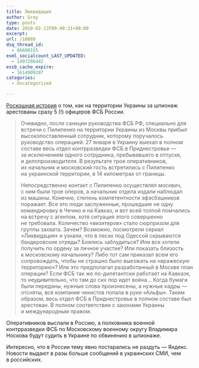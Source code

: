 ```yaml
---
title: Ликвидация
author: Gray
type: posts
date: 2010-02-13T09:49:21+00:00
excerpt:
url: /10089
dsq_thread_id:
  - 66600155
esml_socialcount_LAST_UPDATED:
  - 1497286442
essb_cache_expire:
  - 1614909287
categories:
  - Uncategorized

---
```








<a href="http://www.zn.ua/1000/1550/68514/" target="_blank">Роскошная история</a> о&nbsp;том, как на&nbsp;территории Украины за&nbsp;шпионаж арестованы сразу 5 (!) офицеров ФСБ России.

> Очевидно, после санкции руководства ФСБ РФ, специально для встречи с&nbsp;Пилипенко на&nbsp;территории Украины из&nbsp;Москвы прибыл высокопоставленный сотрудник, которому поручалось руководство операцией. 27 января в&nbsp;Украину выехал в&nbsp;полном составе весь отдел контрразведки ФСБ в&nbsp;Приднестровье&nbsp;&mdash; за&nbsp;исключением одного сотрудника, пребывавшего в&nbsp;отпуске, и&nbsp;делопроизводителя. В&nbsp;результате трое оперативников, их&nbsp;начальник и&nbsp;московский гость встретились с&nbsp;Пилипенко на&nbsp;украинской территории, в&nbsp;14 километрах от&nbsp;границы.
> 
> Непосредственно контакт с&nbsp;Пилипенко осуществлял москвич, с&nbsp;ним были трое оперов, а&nbsp;начальник отдела издали наблюдал из&nbsp;машины. Конечно, степень компетентности эфэсбэшников поражает. Все это люди заслуженные, прошедшие не&nbsp;одну командировку в&nbsp;Чечню и&nbsp;на&nbsp;Кавказ, и&nbsp;вот всей толпой помчались на&nbsp;встречу с&nbsp;агентом, хотя ситуация этого совершенно не&nbsp;требовала. Количество &laquo;визитеров&raquo; стало сюрпризом для группы захвата. Зачем? Возможно, посмотрели сериал &laquo;Ликвидация&raquo; и&nbsp;узнали, что в&nbsp;лесах под Одессой скрываются бандеровские отряды? Боялись заблудиться? Или все хотели получить по&nbsp;ордену за&nbsp;личное участие? Или показать близость к&nbsp;московскому начальнику? Либо тот сам приказал всем его сопровождать, чтобы не&nbsp;страшно было выезжать на&nbsp;&laquo;вражескую территорию&raquo;? Или это предполагал разработанный в&nbsp;Москве план операции? Если ФСБ так&nbsp;же <nobr>по-дилетантски</nobr> работает на&nbsp;Кавказе, то&nbsp;неудивительно, что там до&nbsp;сих пор идет война&hellip; Когда бумаги были переданы, нужные слова произнесены, а&nbsp;нужные кадры&nbsp;&mdash; отсняты, вся компания чекистов попала в&nbsp;руки &laquo;Альфы&raquo;. Таким образом, весь отдел ФСБ в&nbsp;Приднестровье в&nbsp;полном составе был арестован. В&nbsp;полном соответствии с&nbsp;законами Украины и&nbsp;международным правом.

Оперативников выслали в&nbsp;Россию, а&nbsp;полковника военной контрразведки ФСБ по&nbsp;Московскому военному округу Владимира Носкова будут судить в&nbsp;Украине по&nbsp;обвинению в&nbsp;шпионаже.

Интересно, что в&nbsp;России тему явно постарались не&nbsp;раздуть&nbsp;&mdash; Яндекс. Новости выдают в&nbsp;разы больше сообщений в&nbsp;украинских СМИ, чем в&nbsp;российских.
